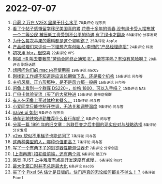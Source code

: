 # 2022-07-07

1. [月薪 2 万在 V2EX 里属于什么水平](https://www.v2ex.com/t/864598) `78条评论` `程序员`
1. [看了个帖子感慨留学移民美国真的累,花费十多年的青春,没有绿卡受人摆布就一个二等公民,被压低工资受到不公平的待遇,有了绿卡才翻身](https://www.v2ex.com/t/864585) `60条评论` `分享发现`
1. [为什么每次苹果的爆料都是这个郭明錤？](https://www.v2ex.com/t/864604) `25条评论` `Apple`
1. [产品经理们来评价一下理想汽车创始人-李想的“产品经理绝招”](https://www.v2ex.com/t/864588) `24条评论` `科技`
1. [初次用 bbr，很惊喜](https://www.v2ex.com/t/864610) `22条评论` `VPS`
1. [刚被 HR 叫去要我签“劳动合同终止通知书”，能签字吗？有没有风险啊？](https://www.v2ex.com/t/864591) `20条评论` `职场话题`
1. [想问问你们的 mac 内存使用率](https://www.v2ex.com/t/864593) `19条评论` `macOS`
1. [刚找到工作却不知道是应该长期做下去，还是报个机构](https://www.v2ex.com/t/864612) `16条评论` `问与答`
1. [主机风扇，正方形那种，是不是风力都一般般](https://www.v2ex.com/t/864590) `16条评论` `问与答`
1. [闲鱼上看到一个群晖 DS220+，价格 1800，可以入手吗？](https://www.v2ex.com/t/864614) `15条评论` `NAS`
1. [广电卡体验交流（买了的大冤种进](https://www.v2ex.com/t/864607) `15条评论` `宽带症候群`
1. [有人在闲鱼上买过体检套餐么。](https://www.v2ex.com/t/864623) `11条评论` `问与答`
1. [小爱同学只能控制开空调，无法关和调整温度](https://www.v2ex.com/t/864603) `9条评论` `问与答`
1. [naive ui 如何](https://www.v2ex.com/t/864592) `9条评论` `程序员`
1. [骑车到地铁站通勤推荐什么自行车呢？](https://www.v2ex.com/t/864627) `8条评论` `问与答`
1. [分享一篇 1991 年的旧文章：苏联巨变之后中国的现实应对与战略选择](https://www.v2ex.com/t/864601) `8条评论` `分享发现`
1. [v2ex 貌似不用梯子也能访问了](https://www.v2ex.com/t/864637) `7条评论` `问与答`
1. [这两种类型的人，哪种价值更高？](https://www.v2ex.com/t/864609) `7条评论` `问与答`
1. [写了一个有两下子的浏览器性能测试器:P](https://www.v2ex.com/t/864602) `7条评论` `分享创造`
1. [[上海再惠] 招初级前端，还有两个坑](https://www.v2ex.com/t/864630) `6条评论` `酷工作`
1. [感觉 RUST 上手难度有点高开发速度有点慢，](https://www.v2ex.com/t/864629) `6条评论` `Rust`
1. [最大化窗口时并不总是最大化](https://www.v2ex.com/t/864624) `6条评论` `macOS`
1. [买了个 Pixel 5A 估计是日版的。快门声真的无论如何都关不掉么！？](https://www.v2ex.com/t/864618) `6条评论` `Pixel`
